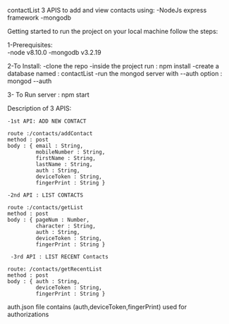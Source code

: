 contactList
  3 APIS to add and view contacts using:
   -NodeJs express framework
   -mongodb

Getting started
to run the project on your local machine follow the steps:

  1-Prerequisites:  
    -node v8.10.0
    -mongodb v3.2.19

  2-To Install:
    -clone the repo
    -inside the project run : npm install
    -create a database named : contactList
    -run the mongod server with --auth option : mongod --auth


  3- To Run server :
     npm start

Description of 3 APIS:

    -1st API: ADD NEW CONTACT

    route :/contacts/addContact
    method : post
    body : { email : String,
             mobileNumber : String,
             firstName : String,
             lastName : String,
             auth : String,
             deviceToken : String,
             fingerPrint : String }

    -2nd API : LIST CONTACTS

    route :/contacts/getList
    method : post
    body : { pageNum : Number,
             character : String,
             auth : String,
             deviceToken : String,
             fingerPrint : String }

     -3rd API : LIST RECENT Contacts

    route: /contacts/getRecentList
    method : post
    body : { auth : String,
             deviceToken : String,
             fingerPrint : String }

  auth.json file contains (auth,deviceToken,fingerPrint) used for authorizations           
